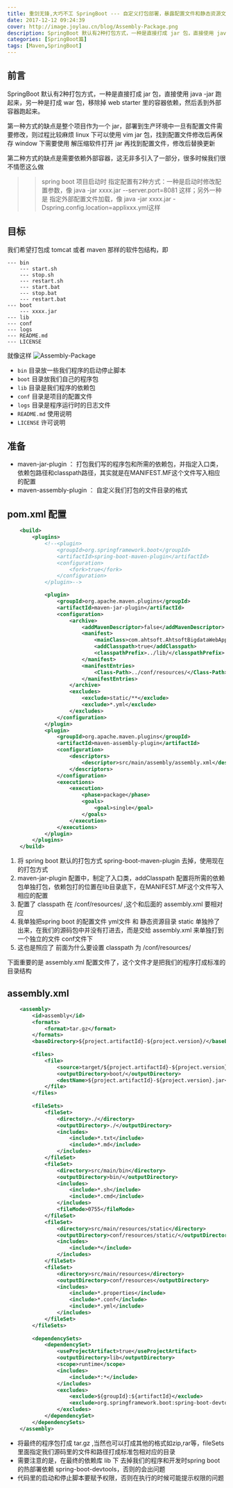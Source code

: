 ```yaml
---
title: 重剑无锋,大巧不工 SpringBoot --- 自定义打包部署，暴露配置文件和静态资源文件
date: 2017-12-12 09:24:39
cover: http://image.joylau.cn/blog/Assembly-Package.png
description: SpringBoot 默认有2种打包方式，一种是直接打成 jar 包，直接使用 java -jar 跑起来，另一种是打成 war 包，移除掉 web starter 里的容器依赖，然后丢到外部容器跑起来。这篇文章说下自定义打包，暴露配置文件和静态资源文件
categories: [SpringBoot篇]
tags: [Maven,SpringBoot]
---
```


<!-- more -->
## 前言
SpringBoot 默认有2种打包方式，一种是直接打成 jar 包，直接使用 java -jar 跑起来，另一种是打成 war 包，移除掉 web starter 里的容器依赖，然后丢到外部容器跑起来。

第一种方式的缺点是整个项目作为一个 jar，部署到生产环境中一旦有配置文件需要修改，则过程比较麻烦
linux 下可以使用 vim jar 包，找到配置文件修改后再保存
window 下需要使用 解压缩软件打开 jar 再找到配置文件，修改后替换更新

第二种方式的缺点是需要依赖外部容器，这无非多引入了一部分，很多时候我们很不情愿这么做

>> spring boot 项目启动时 指定配置有2种方式：一种是启动时修改配置参数，像 java -jar xxxx.jar --server.port=8081 这样；另外一种是 指定外部配置文件加载，像 java -jar xxxx.jar -Dspring.config.location=applixxx.yml这样

## 目标
我们希望打包成 tomcat 或者 maven 那样的软件包结构，即


    --- bin
        --- start.sh
        --- stop.sh
        --- restart.sh
        --- start.bat
        --- stop.bat
        --- restart.bat
    --- boot
        --- xxxx.jar
    --- lib
    --- conf
    --- logs
    --- README.md
    --- LICENSE


就像这样
![Assembly-Package](http://image.joylau.cn/blog/Assembly-Package.png)

- `bin` 目录放一些我们程序的启动停止脚本
- `boot` 目录放我们自己的程序包
- `lib` 目录是我们程序的依赖包
- `conf` 目录是项目的配置文件
- `logs` 目录是程序运行时的日志文件
- `README.md` 使用说明
- `LICENSE` 许可说明


## 准备
- maven-jar-plugin ： 打包我们写的程序包和所需的依赖包，并指定入口类，依赖包路径和classpath路径，其实就是在MANIFEST.MF这个文件写入相应的配置
- maven-assembly-plugin ： 自定义我们打包的文件目录的格式


## pom.xml 配置
``` xml
    <build>
        <plugins>
            <!--<plugin>
                <groupId>org.springframework.boot</groupId>
                <artifactId>spring-boot-maven-plugin</artifactId>
                <configuration>
                    <fork>true</fork>
                </configuration>
            </plugin>-->

            <plugin>
                <groupId>org.apache.maven.plugins</groupId>
                <artifactId>maven-jar-plugin</artifactId>
                <configuration>
                    <archive>
                        <addMavenDescriptor>false</addMavenDescriptor>
                        <manifest>
                            <mainClass>com.ahtsoft.AhtsoftBigdataWebApplication</mainClass>
                            <addClasspath>true</addClasspath>
                            <classpathPrefix>../lib/</classpathPrefix>
                        </manifest>
                        <manifestEntries>
                            <Class-Path>../conf/resources/</Class-Path>
                        </manifestEntries>
                    </archive>
                    <excludes>
                        <exclude>static/**</exclude>
                        <exclude>*.yml</exclude>
                    </excludes>
                </configuration>
            </plugin>
            <plugin>
                <groupId>org.apache.maven.plugins</groupId>
                <artifactId>maven-assembly-plugin</artifactId>
                <configuration>
                    <descriptors>
                        <descriptor>src/main/assembly/assembly.xml</descriptor>
                    </descriptors>
                </configuration>
                <executions>
                    <execution>
                        <phase>package</phase>
                        <goals>
                            <goal>single</goal>
                        </goals>
                    </execution>
                </executions>
            </plugin>
        </plugins>
    </build>
```

1. 将 spring boot 默认的打包方式 spring-boot-maven-plugin 去掉，使用现在的打包方式
2. maven-jar-plugin 配置中，制定了入口类，addClasspath 配置将所需的依赖包单独打包，依赖包打的位置在lib目录底下，在MANIFEST.MF这个文件写入相应的配置
3. 配置了 classpath 在 /conf/resources/ ,这个和后面的 assembly.xml 要相对应
4. 我单独把spring boot 的配置文件 yml文件 和 静态资源目录 static 单独拎了出来，在我们的源码包中并没有打进去，而是交给 assembly.xml 来单独打到一个独立的文件 conf文件下
5. 这也是照应了 前面为什么要设置 classpath 为 /conf/resources/

下面重要的是 assembly.xml 配置文件了，这个文件才是把我们的程序打成标准的目录结构

## assembly.xml
``` xml
    <assembly>
        <id>assembly</id>
        <formats>
            <format>tar.gz</format>
        </formats>
        <baseDirectory>${project.artifactId}-${project.version}/</baseDirectory>
    
        <files>
            <file>
                <source>target/${project.artifactId}-${project.version}.jar</source>
                <outputDirectory>boot/</outputDirectory>
                <destName>${project.artifactId}-${project.version}.jar</destName>
            </file>
        </files>
    
        <fileSets>
            <fileSet>
                <directory>./</directory>
                <outputDirectory>./</outputDirectory>
                <includes>
                    <include>*.txt</include>
                    <include>*.md</include>
                </includes>
            </fileSet>
            <fileSet>
                <directory>src/main/bin</directory>
                <outputDirectory>bin/</outputDirectory>
                <includes>
                    <include>*.sh</include>
                    <include>*.cmd</include>
                </includes>
                <fileMode>0755</fileMode>
            </fileSet>
            <fileSet>
                <directory>src/main/resources/static</directory>
                <outputDirectory>conf/resources/static/</outputDirectory>
                <includes>
                    <include>*</include>
                </includes>
            </fileSet>
            <fileSet>
                <directory>src/main/resources</directory>
                <outputDirectory>conf/resources</outputDirectory>
                <includes>
                    <include>*.properties</include>
                    <include>*.conf</include>
                    <include>*.yml</include>
                </includes>
            </fileSet>
        </fileSets>
    
        <dependencySets>
            <dependencySet>
                <useProjectArtifact>true</useProjectArtifact>
                <outputDirectory>lib</outputDirectory>
                <scope>runtime</scope>
                <includes>
                    <include>*:*</include>
                </includes>
                <excludes>
                    <exclude>${groupId}:${artifactId}</exclude>
                    <exclude>org.springframework.boot:spring-boot-devtools</exclude>
                </excludes>
            </dependencySet>
        </dependencySets>
    </assembly>
```

- 将最终的程序包打成 tar.gz ,当然也可以打成其他的格式如zip,rar等，fileSets 里面指定我们源码里的文件和路径打成标准包相对应的目录
- 需要注意的是，在最终的依赖库 lib 下 去掉我们的程序和开发时spring boot的热部署依赖 spring-boot-devtools，否则的会出问题
- 代码里的启动和停止脚本要赋予权限，否则在执行的时候可能提示权限的问题